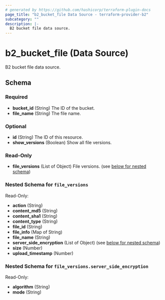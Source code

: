 ```yaml
---
# generated by https://github.com/hashicorp/terraform-plugin-docs
page_title: "b2_bucket_file Data Source - terraform-provider-b2"
subcategory: ""
description: |-
  B2 bucket file data source.
---
```


# b2_bucket_file (Data Source)

B2 bucket file data source.



<!-- schema generated by tfplugindocs -->
## Schema

### Required

- **bucket_id** (String) The ID of the bucket.
- **file_name** (String) The file name.

### Optional

- **id** (String) The ID of this resource.
- **show_versions** (Boolean) Show all file versions.

### Read-Only

- **file_versions** (List of Object) File versions. (see [below for nested schema](#nestedatt--file_versions))

<a id="nestedatt--file_versions"></a>
### Nested Schema for `file_versions`

Read-Only:

- **action** (String)
- **content_md5** (String)
- **content_sha1** (String)
- **content_type** (String)
- **file_id** (String)
- **file_info** (Map of String)
- **file_name** (String)
- **server_side_encryption** (List of Object) (see [below for nested schema](#nestedobjatt--file_versions--server_side_encryption))
- **size** (Number)
- **upload_timestamp** (Number)

<a id="nestedobjatt--file_versions--server_side_encryption"></a>
### Nested Schema for `file_versions.server_side_encryption`

Read-Only:

- **algorithm** (String)
- **mode** (String)


